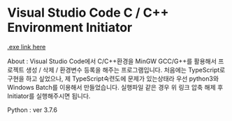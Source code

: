 # Visual Studio Code C / C++ Environment Initiator

[.exe link here](https://drive.google.com/file/d/1hEzE2hjq1RTAEmg1B6jucJXGOwtBUOJe/view?usp=sharing)

About : Visual Studio Code에서 C/C++환경을 MinGW GCC/G++를 활용해서 프로젝트 생성 / 삭제 / 환경변수 등록을 해주는 프로그램입니다. 처음에는 TypeScript로 구현을 하고 싶었으나, 제 TypeScript숙련도에 
문제가 있는상태라 우선 python3와 Windows Batch를 이용해서 만들었습니다. 실행파일 같은 경우 위 링크 압축 해제 후 Initiator를 실행해주시면 됩니다.

Python : ver 3.7.6

